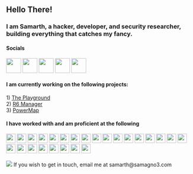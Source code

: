 <h2> Hello There!</h2>
<h3>I am Samarth, a hacker, developer, and security researcher, building everything that catches my fancy.</h3>

<h4> Socials </h4>
<a href="https://www.linkedin.com/in/samagno3/"><img height="40" src="https://samagno3.com/images/linkedin.webp"/></a>
<a href="https://samagno3.com/"><img height="40" src="https://samagno3.com/images/favicon-32x32.png"/></a>
<a href="https://blog.samagno3.com/"><img height="40" src="https://samagno3.com/images/blog.png"/></a>
<a href="https://app.hackthebox.com/users/434967"><img height="40" src="https://samagno3.com/images/htb.png"/></a>
<a href="https://tryhackme.com/p/sagnihotri18"><img height="40" src="https://samagno3.com/images/thm.png"/></a>
<br>
<h4>I am currently working on the following projects: <br></h4>
1) <a href ="https://blog.samagno3.com/playground1.html">The Playground</a> <br>
2) <a href="https://github.com/SamAgno3/R6-Manager">R6 Manager </a><br>
3) <a href="https://github.com/SamAgno3/PowerMap"> PowerMap </a> <br>

<h4>I have worked with and am proficient at the following </h4> 
<div class="row">
<img height="25" src="https://cdn.jsdelivr.net/gh/devicons/devicon/icons/androidstudio/androidstudio-original.svg" /> <img height="25" src="https://cdn.jsdelivr.net/gh/devicons/devicon/icons/bash/bash-original.svg" /> 
<img height="25" src="https://cdn.jsdelivr.net/gh/devicons/devicon/icons/bootstrap/bootstrap-original.svg" />  
<img height="25" src="https://cdn.jsdelivr.net/gh/devicons/devicon/icons/c/c-original.svg" />         
<img height="25" src="https://cdn.jsdelivr.net/gh/devicons/devicon/icons/cplusplus/cplusplus-original.svg" />
<img height="25" src="https://cdn.jsdelivr.net/gh/devicons/devicon/icons/csharp/csharp-original.svg" />
<img height="25" src="https://cdn.jsdelivr.net/gh/devicons/devicon/icons/css3/css3-original.svg" />
<img height="25" src="https://cdn.jsdelivr.net/gh/devicons/devicon/icons/docker/docker-original.svg" />
<img height="25" src="https://cdn.jsdelivr.net/gh/devicons/devicon/icons/firebase/firebase-plain.svg" />
<img height="25" src="https://cdn.jsdelivr.net/gh/devicons/devicon/icons/html5/html5-original.svg" />
<img height="25" src="https://cdn.jsdelivr.net/gh/devicons/devicon/icons/java/java-original.svg" />
<img height="25" src="https://cdn.jsdelivr.net/gh/devicons/devicon/icons/javascript/javascript-original.svg" />
<img height="25" src="https://cdn.jsdelivr.net/gh/devicons/devicon/icons/kubernetes/kubernetes-plain.svg" />
<img height="25" src="https://cdn.jsdelivr.net/gh/devicons/devicon/icons/labview/labview-original.svg" />
<img height="25" src="https://cdn.jsdelivr.net/gh/devicons/devicon/icons/latex/latex-original.svg" />
<img height="25" src="https://cdn.jsdelivr.net/gh/devicons/devicon/icons/linux/linux-original.svg" />
<img height="25" src="https://cdn.jsdelivr.net/gh/devicons/devicon/icons/mysql/mysql-original.svg" />
<img height="25" src="https://cdn.jsdelivr.net/gh/devicons/devicon/icons/photoshop/photoshop-plain.svg" />
<img height="25" src="https://cdn.jsdelivr.net/gh/devicons/devicon/icons/php/php-original.svg" />
<img height="25" src="https://cdn.jsdelivr.net/gh/devicons/devicon/icons/python/python-original.svg" />
<img height="25" src="https://cdn.jsdelivr.net/gh/devicons/devicon/icons/react/react-original.svg" />
<img height="25" src="https://cdn.jsdelivr.net/gh/devicons/devicon/icons/threejs/threejs-original.svg" />
<img height="25" src="https://cdn.jsdelivr.net/gh/devicons/devicon/icons/ubuntu/ubuntu-plain.svg" />
<img height="25" src="https://cdn.jsdelivr.net/gh/devicons/devicon/icons/unity/unity-original.svg" />
<img height="25" src="https://cdn.jsdelivr.net/gh/devicons/devicon/icons/blender/blender-original.svg" />
           </div>
           <br>
<img src="https://github-readme-stats.vercel.app/api/top-langs?username=SamAgno3&layout=compact"/>
If you wish to get in touch, email me at samarth@samagno3.com 
